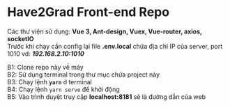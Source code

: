 ﻿# Have2Grad Front-end Repo

Các thư viện sử dụng: **Vue 3, Ant-design, Vuex, Vue-router, axios, socketIO**  
Trước khi chạy cần config lại file **.env.local** chứa địa chỉ IP của server, port 1010
vd: ***192.168.2.10:1010***  
  
B1: Clone repo này về máy  
B2: Sử dụng terminal trong thư mục chứa project này  
B3: Chạy lệnh **`yarn`** ở terminal  
B4: Chạy lệnh `yarn serve` để khởi động  
B5: Vào trình duyệt truy cập **localhost:8181** sẽ là đường dẫn của web  
